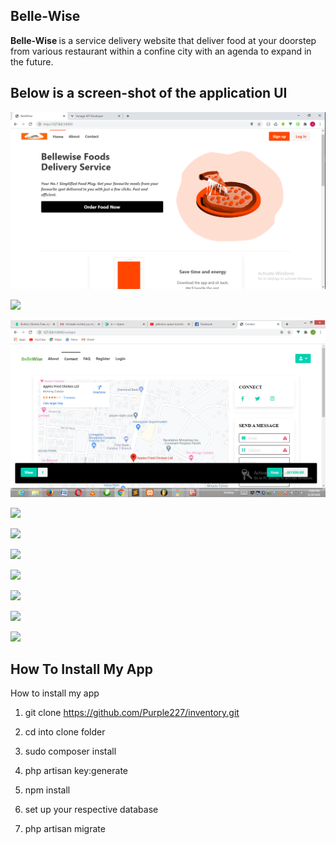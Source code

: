 
## Belle-Wise


<strong> Belle-Wise </strong> is a service delivery website that deliver food at your doorstep from various restaurant within a confine city with an agenda to expand in the future.

## Below is a screen-shot of the application UI

![](/public/images/screenshot/home.png)

![](/public/images/screenshot/project.png)

![](/public/images/screenshot/contact.png)

![](/public/images/screenshot/dashboard.png)

![](/public/images/screenshot/login.png)

![](/public/images/screenshot/table.png)

![](/public/images/screenshot/search.png)

![](/public/images/screenshot/write.png)

![](/public/images/screenshot/bydate.png)

![](/public/images/screenshot/post.png)


## How To Install My App

How to install my app 

1) git clone https://github.com/Purple227/inventory.git

2) cd into clone folder

3) sudo composer install

4) php artisan key:generate

5)  npm install

6) set up your respective database

7) php artisan migrate
